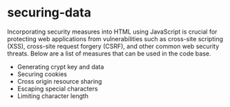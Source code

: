 # securing-data
Incorporating security measures into HTML using JavaScript is crucial for protecting web applications from vulnerabilities such as cross-site scripting (XSS), cross-site request forgery (CSRF), and other common web security threats. Below are a list of measures that can be used in the code base.

- Generating crypt key and data
- Securing cookies
- Cross origin resource sharing
- Escaping special characters
- Limiting character length
